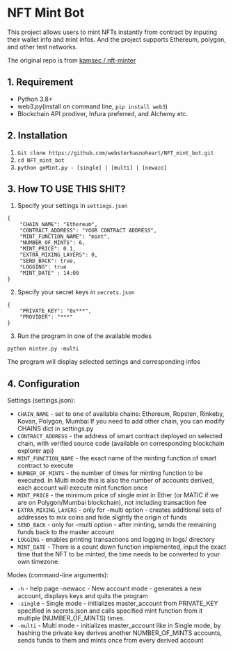 # NFT Mint Bot

This project allows users to mint NFTs instantly from contract by inputing their wallet info and mint infos. And the project supports Ethereum, polygon, and other test networks.

The original repo is from [kamsec / nft-minter](https://github.com/kamsec/nft-minter)

## 1. Requirement
- Python 3.8+
- web3.py(install on command line, `pip install web3`)
- Blockchain API prodiver, Infura preferred, and Alchemy etc.

## 2. Installation
1. `Git clone https://github.com/websterhasnoheart/NFT_mint_bot.git`
2. `cd NFT_mint_bot`
3. `python goMint.py - [single] | [multi] | [newacc]`

## 3. How TO USE THIS SHIT?
1. Specify your settings in `settings.json`
```
{
    "CHAIN_NAME": "Ethereum",
    "CONTRACT_ADDRESS": "YOUR CONTRACT ADDRESS",
    "MINT_FUNCTION_NAME": "mint",
    "NUMBER_OF_MINTS": 6,
    "MINT_PRICE": 0.1,
    "EXTRA_MIXING_LAYERS": 0,
    "SEND_BACK": true,
    "LOGGING": true
    "MINT_DATE" : 14:00
}
```
2. Specify your secret keys in `secrets.json`
```
{
    "PRIVATE_KEY": "0x***",
    "PROVIDER": "***"
}
```

3. Run the program in one of the available modes
```
python minter.py -multi
```
The program will display selected settings and corresponding infos

## 4. Configuration
Settings (settings.json):

- `CHAIN_NAME` - set to one of available chains:
Ethereum, Ropsten, Rinkeby, Kovan, Polygon, Mumbai
If you need to add other chain, you can modify CHAINS dict in settings.py
- `CONTRACT_ADDRESS` - the address of smart contract deployed on selected chain, with verified source code (available on corresponding blockchain explorer api)
- `MINT_FUNCTION_NAME` - the exact name of the minting function of smart contract to execute
- `NUMBER_OF_MINTS` - the number of times for minting function to be executed.
In Multi mode this is also the number of accounts derived, each account will execute mint function once
- `MINT_PRICE` - the minimum price of single mint in Ether (or MATIC if we are on Polygon/Mumbai blockchain), not including transaction fee
- `EXTRA_MIXING_LAYERS` - only for -multi option - creates additional sets of addresses to mix coins and hide slightly the origin of funds
- `SEND_BACK` - only for -multi option - after minting, sends the remaining funds back to the master account
- `LOGGING` - enables printing transactions and logging in logs/ directory
- `MINT_DATE` - There is a count down function implemented, input the exact time that the NFT to be minted, the time needs to be converted to your own timezone.

Modes (command-line arguments):

- `-h` - help page
-newacc - New account mode - generates a new account, displays keys and quits the program
- `-singl`e - Single mode - initializes master_account from PRIVATE_KEY specified in secrets.json and calls specified mint function from it multiple (NUMBER_OF_MINTS) times.
- `-multi` - Multi mode - initializes master_account like in Single mode, by hashing the private key derives another NUMBER_OF_MINTS accounts, sends funds to them and mints once from every derived account